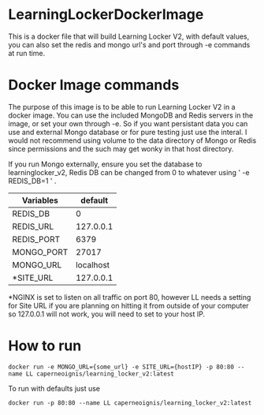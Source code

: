 # LearningLockerDockerImage
This is a docker file that will build Learning Locker V2, with default values, you can also set the redis and mongo url's and port through -e commands at run time. 


# Docker Image commands

The purpose of this image is to be able to run Learning Locker V2 in a docker image. You can use the included MongoDB and Redis servers in the image, or set your own through -e. So if you want persistant data you can use and external Mongo database or for pure testing just use the interal. I would not recommend using volume to the data directory of Mongo or Redis since permissions and the such may get wonky in that host directory.

If you run Mongo externally, ensure you set the database to learninglocker_v2, Redis DB can be changed from 0 to whatever using ' -e REDIS_DB=1 ' . 

| Variables| default |
|----------|---------|
| REDIS_DB | 0 |
| REDIS_URL | 127.0.0.1 |
| REDIS_PORT | 6379 |
| MONGO_PORT | 27017 |
| MONGO_URL | localhost |
| *SITE_URL | 127.0.0.1 | 

*NGINX is set to listen on all traffic on port 80, however LL needs a setting for Site URL if you are planning on hitting it from outside of your computer so 127.0.0.1 will not work, you will need to set to your host IP. 

# How to run

````
docker run -e MONGO_URL={some_url} -e SITE_URL={hostIP} -p 80:80 --name LL caperneoignis/learning_locker_v2:latest
````
To run with defaults just use

````
docker run -p 80:80 --name LL caperneoignis/learning_locker_v2:latest
````


